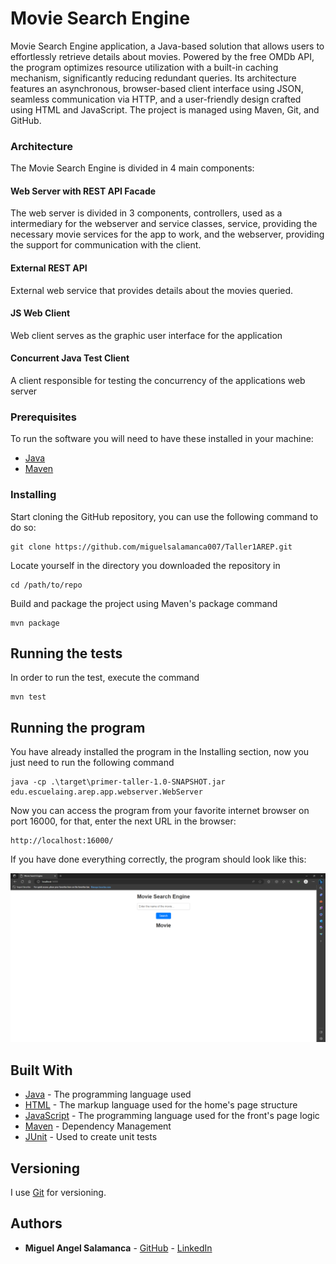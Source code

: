 # Movie Search Engine

Movie Search Engine application, a Java-based solution that allows users to effortlessly retrieve details about movies. Powered by the free OMDb API, the program optimizes resource utilization with a built-in caching mechanism, significantly reducing redundant queries. Its architecture features an asynchronous, browser-based client interface using JSON, seamless communication via HTTP, and a user-friendly design crafted using HTML and JavaScript. The project is managed using Maven, Git, and GitHub.


### Architecture

The Movie Search Engine is divided in 4 main components:

#### Web Server with REST API Facade

The web server is divided in 3 components, controllers, used as a intermediary for the webserver and service classes, service, providing the necessary movie services for the app to work, and the webserver, providing the support for communication with the client.

#### External REST API

External web service that provides details about the movies queried.

#### JS Web Client

Web client serves as the graphic user interface for the application

#### Concurrent Java Test Client

A client responsible for testing the concurrency of the applications web server

### Prerequisites

To run the software you will need to have these installed in your machine:

* [Java](https://www.java.com/)
* [Maven](https://maven.apache.org/)

### Installing

Start cloning the GitHub repository, you can use the following command to do so:

```
git clone https://github.com/miguelsalamanca007/Taller1AREP.git
```

Locate yourself in the directory you downloaded the repository in

```
cd /path/to/repo
```

Build and package the project using Maven's package command

```
mvn package
```

## Running the tests

In order to run the test, execute the command

```
mvn test
```

## Running the program

You have already installed the program in the Installing section, now you just need to run the following command  
```
java -cp .\target\primer-taller-1.0-SNAPSHOT.jar edu.escuelaing.arep.app.webserver.WebServer
```

Now you can access the program from your favorite internet browser on port 16000, for that, enter the next URL in the browser:

```
http://localhost:16000/
```

If you have done everything correctly, the program should look like this:

![image](demo.png)

## Built With

* [Java](https://www.java.com/) - The programming language used
* [HTML](https://html.com/document/) - The markup language used for the home's page structure
* [JavaScript](https://www.javascript.com/) - The programming language used for the front's page logic
* [Maven](https://maven.apache.org/) - Dependency Management
* [JUnit](https://junit.org/junit5/) - Used to create unit tests

## Versioning

I use [Git](https://git-scm.com/) for versioning.

## Authors

* **Miguel Angel Salamanca**  - [GitHub](https://github.com/miguelsalamanca007) - [LinkedIn](https://linkedin.com/miguel)

